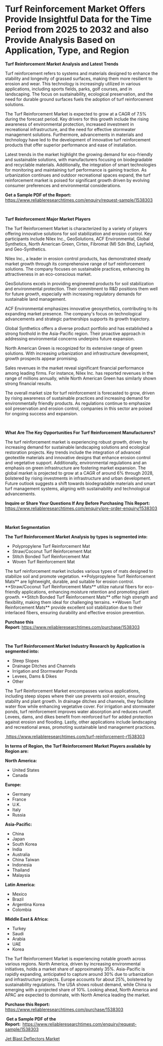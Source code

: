 <p><h1>Turf Reinforcement Market Offers Provide Insightful Data for the Time Period from 2025 to 2032 and also Provide Analysis Based on Application, Type, and Region</h1></p><p><strong>Turf Reinforcement Market Analysis and Latest Trends</strong></p>
<p><p>Turf reinforcement refers to systems and materials designed to enhance the stability and longevity of grassed surfaces, making them more resilient to erosion and wear. This technology is increasingly utilized in various applications, including sports fields, parks, golf courses, and in landscaping. The focus on sustainability, ecological preservation, and the need for durable ground surfaces fuels the adoption of turf reinforcement solutions.</p><p>The Turf Reinforcement Market is expected to grow at a CAGR of 7.5% during the forecast period. Key drivers for this growth include the rising awareness of environmental protection, increased investment in recreational infrastructure, and the need for effective stormwater management solutions. Furthermore, advancements in materials and technology have led to the development of innovative turf reinforcement products that offer superior performance and ease of installation.</p><p>Latest trends in the market highlight the growing demand for eco-friendly and sustainable solutions, with manufacturers focusing on biodegradable and recyclable materials. Additionally, the integration of smart technologies for monitoring and maintaining turf performance is gaining traction. As urbanization continues and outdoor recreational spaces expand, the turf reinforcement market is poised for significant growth driven by evolving consumer preferences and environmental considerations.</p></p>
<p><strong>Get a Sample PDF of the Report:&nbsp;</strong> <a href="https://www.reliableresearchtimes.com/enquiry/request-sample/1538303?utm_campaign=3252&utm_medium=2&utm_source=Github&utm_content=ia&utm_term=01042025&utm_id=turf-reinforcement">https://www.reliableresearchtimes.com/enquiry/request-sample/1538303</a></p>
<p>&nbsp;</p>
<p><strong>Turf Reinforcement Major Market Players</strong></p>
<p><p>The Turf Reinforcement Market is characterized by a variety of players offering innovative solutions for soil stabilization and erosion control. Key participants include Nilex Inc., GeoSolutions, ACF Environmental, Global Synthetics, North American Green, Cirtex, Fibromat (M) Sdn Bhd, Layfield, and Geo-Synthetics.</p><p>Nilex Inc., a leader in erosion control products, has demonstrated steady market growth through its comprehensive range of turf reinforcement solutions. The company focuses on sustainable practices, enhancing its attractiveness in an eco-conscious market.</p><p>GeoSolutions excels in providing engineered products for soil stabilization and environmental protection. Their commitment to R&D positions them well for future growth, especially with increasing regulatory demands for sustainable land management.</p><p>ACF Environmental emphasizes innovative geosynthetics, contributing to its expanding market presence. The company's focus on technological advancements and strategic partnerships supports its growth trajectory.</p><p>Global Synthetics offers a diverse product portfolio and has established a strong foothold in the Asia-Pacific region. Their proactive approach in addressing environmental concerns underpins future expansion.</p><p>North American Green is recognized for its extensive range of green solutions. With increasing urbanization and infrastructure development, growth prospects appear promising.</p><p>Sales revenues in the market reveal significant financial performance among leading firms. For instance, Nilex Inc. has reported revenues in the range of millions annually, while North American Green has similarly shown strong financial results.</p><p>The overall market size for turf reinforcement is forecasted to grow, driven by rising awareness of sustainable practices and increasing demand for environmentally friendly products. As regulations continue to emphasize soil preservation and erosion control, companies in this sector are poised for ongoing success and expansion.</p></p>
<p>&nbsp;</p>
<p><strong>What Are The Key Opportunities For Turf Reinforcement Manufacturers?</strong></p>
<p><p>The turf reinforcement market is experiencing robust growth, driven by increasing demand for sustainable landscaping solutions and ecological restoration projects. Key trends include the integration of advanced geotextile materials and innovative designs that enhance erosion control and vegetative support. Additionally, environmental regulations and an emphasis on green infrastructure are fostering market expansion. The global market is projected to grow at a CAGR of around 6% through 2028, bolstered by rising investments in infrastructure and urban development. Future outlook suggests a shift towards biodegradable materials and smart turf management systems, aligning with sustainability and technological advancements.</p></p>
<p><strong>Inquire or Share Your Questions If Any Before Purchasing This Report:</strong> <a href="https://www.reliableresearchtimes.com/enquiry/pre-order-enquiry/1538303?utm_campaign=3252&utm_medium=2&utm_source=Github&utm_content=ia&utm_term=01042025&utm_id=turf-reinforcement">https://www.reliableresearchtimes.com/enquiry/pre-order-enquiry/1538303</a></p>
<p>&nbsp;</p>
<p><strong>Market Segmentation</strong></p>
<p><strong>The Turf Reinforcement Market Analysis by types is segmented into:</strong></p>
<p><ul><li>Polypropylene Turf Reinforcement Mat</li><li>Straw/Coconut Turf Reinforcement Mat</li><li>Stitch Bonded Turf Reinforcement Mat</li><li>Woven Turf Reinforcement Mat</li></ul></p>
<p><p>The turf reinforcement market includes various types of mats designed to stabilize soil and promote vegetation. **Polypropylene Turf Reinforcement Mats** are lightweight, durable, and suitable for erosion control. **Straw/Coconut Turf Reinforcement Mats** utilize natural fibers for eco-friendly applications, enhancing moisture retention and promoting plant growth. **Stitch Bonded Turf Reinforcement Mats** offer high strength and flexibility, making them ideal for challenging terrains. **Woven Turf Reinforcement Mats** provide excellent soil stabilization due to their interlaced fibers, ensuring durability and effective erosion prevention.</p></p>
<p><strong>Purchase this Report:&nbsp;</strong><a href="https://www.reliableresearchtimes.com/purchase/1538303?utm_campaign=3252&utm_medium=2&utm_source=Github&utm_content=ia&utm_term=01042025&utm_id=turf-reinforcement">https://www.reliableresearchtimes.com/purchase/1538303</a></p>
<p>&nbsp;</p>
<p><strong>The Turf Reinforcement Market Industry Research by Application is segmented into:</strong></p>
<p><ul><li>Steep Slopes</li><li>Drainage Ditches and Channels</li><li>Irrigation and Stormwater Ponds</li><li>Levees, Dams & Dikes</li><li>Other</li></ul></p>
<p><p>The Turf Reinforcement Market encompasses various applications, including steep slopes where their use prevents soil erosion, ensuring stability and plant growth. In drainage ditches and channels, they facilitate water flow while enhancing vegetative cover. For irrigation and stormwater ponds, turf reinforcement improves water absorption and reduces runoff. Levees, dams, and dikes benefit from reinforced turf for added protection against erosion and flooding. Lastly, other applications include landscaping and recreational areas, promoting sustainable land management practices.</p></p>
<p><a href="https://www.reliableresearchtimes.com/turf-reinforcement-r1538303?utm_campaign=3252&utm_medium=2&utm_source=Github&utm_content=ia&utm_term=01042025&utm_id=turf-reinforcement">&nbsp;https://www.reliableresearchtimes.com/turf-reinforcement-r1538303</a></p>
<p><strong>In terms of Region, the Turf Reinforcement Market Players available by Region are:</strong></p>
<p>
    <p> <strong> North America: </strong>
        <ul>
            <li>United States</li>
            <li>Canada</li>
        </ul>
        </p> 
    <p> <strong> Europe: </strong>
        <ul>
            <li>Germany</li>
            <li>France</li>
            <li>U.K.</li>
            <li>Italy</li>
            <li>Russia</li>
        </ul>
        </p> 
    <p> <strong> Asia-Pacific: </strong>
        <ul>
            <li>China</li>
            <li>Japan</li>
            <li>South Korea</li>
            <li>India</li>
            <li>Australia</li>
            <li>China Taiwan</li>
            <li>Indonesia</li>
            <li>Thailand</li>
            <li>Malaysia</li>
        </ul>
        </p> 
    <p> <strong> Latin America: </strong>
        <ul>
            <li>Mexico</li>
            <li>Brazil</li>
            <li>Argentina Korea</li>
            <li>Colombia</li>
        </ul>
        </p> 
    <p> <strong> Middle East & Africa: </strong>
        <ul>
            <li>Turkey</li>
            <li>Saudi</li>
            <li>Arabia</li>
            <li>UAE</li>
            <li>Korea</li>
        </ul>
    </p>
    </p>
<p><p>The Turf Reinforcement Market is experiencing notable growth across various regions. North America, driven by increasing environmental initiatives, holds a market share of approximately 35%. Asia-Pacific is rapidly expanding, anticipated to capture around 30% due to urbanization and infrastructure projects. Europe accounts for about 25%, bolstered by sustainability regulations. The USA shows robust demand, while China is emerging with a projected share of 10%. Looking ahead, North America and APAC are expected to dominate, with North America leading the market.</p></p>
<p><strong>Purchase this Report: </strong><a href="https://www.reliableresearchtimes.com/purchase/1538303?utm_campaign=3252&utm_medium=2&utm_source=Github&utm_content=ia&utm_term=01042025&utm_id=turf-reinforcement">https://www.reliableresearchtimes.com/purchase/1538303</a></p>
<p>&nbsp;<strong>Get a Sample PDF of the Report:&nbsp;&nbsp;</strong><a href="https://www.reliableresearchtimes.com/enquiry/request-sample/1538303?utm_campaign=3252&utm_medium=2&utm_source=Github&utm_content=ia&utm_term=01042025&utm_id=turf-reinforcement">https://www.reliableresearchtimes.com/enquiry/request-sample/1538303</a></p>
<p><strong></strong></p>
<p><p><a href="https://github.com/nacrehuipie/Market-Research-Report-List-1/blob/main/jet-blast-deflectors-market.md?utm_campaign=3252&utm_medium=2&utm_source=Github&utm_content=ia&utm_term=01042025&utm_id=turf-reinforcement">Jet Blast Deflectors Market</a></p></p>